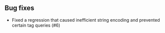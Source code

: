 ## Bug fixes

- Fixed a regression that caused inefficient string encoding and prevented certain tag queries (#6) 
